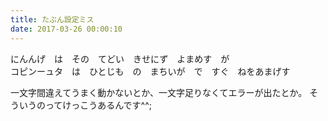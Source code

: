 ```yaml
---
title: たぶん設定ミス
date: 2017-03-26 00:00:10
---
```

にんんげ　は　その　てどい　きせにず　よまめす　が  
コピンーュタ　は　ひとじも　の　まちいが　で　すぐ　ねをあまげす

一文字間違えてうまく動かないとか、一文字足りなくてエラーが出たとか。
そういうのってけっこうあるんです^^;
